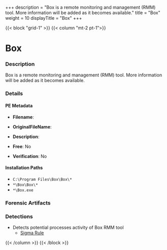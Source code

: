 +++
description = "Box is a remote monitoring and management (RMM) tool. More information will be added as it becomes available."
title = "Box"
weight = 10
displayTitle = "Box"
+++


{{< block "grid-1" >}}
{{< column "mt-2 pt-1">}}

# Box


### Description

Box is a remote monitoring and management (RMM) tool. More information will be added as it becomes available.




### Details


#### PE Metadata
- **Filename**: 
- **OriginalFileName**: 
- **Description**: 


- **Free**: No

- **Verification**: No




#### Installation Paths
- `C:\Program Files\Box\Box\*`
- `*\Box\Box\*`
- `*\Box.exe`

### Forensic Artifacts






### Detections
- Detects potential processes activity of Box RMM tool
  - [Sigma Rule](https://github.com/magicsword-io/LOLRMM/blob/main/detections/sigma/box_processes_sigma.yml)




{{< /column >}}
{{< /block >}}
